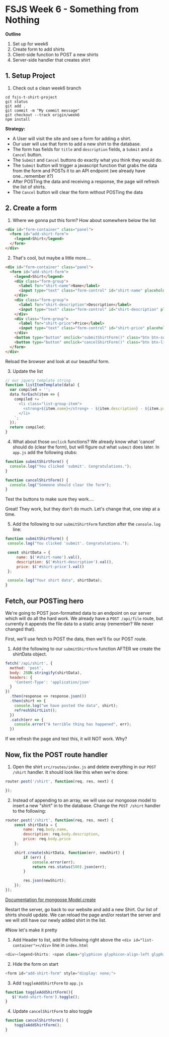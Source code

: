# FSJS Week 6 - Something from Nothing

**Outline**

1. Set up for week6
2. Create form to add shirts
4. Client-side function to POST a new shirts
5. Server-side handler that creates shirt


## 1. Setup Project
1. Check out a clean week6 branch
```
cd fsjs-t-shirt-project
git status
git add .
git commit -m "My commit message"
git checkout --track origin/week6
npm install
```

**Strategy:** 
* A User will visit the site and see a form for adding a shirt.  
* Our user will use that form to add a new shirt to the database.  
* The form has fields for `title` and `description` fields, a `Submit` and a `Cancel` button.  
* The `Submit` and `Cancel` buttons do exactly what you think they would do.  
* The `Submit` button will trigger a javascript function that grabs the data from the form and POSTs it to an API endpoint (we already have one...remember it?)
* After POSTing the data and receiving a response, the page will refresh the list of shirts.
* The `Cancel` button will clear the form without POSTing the data

## 2. Create a form

1. Where we gonna put this form?  How about somewhere below the list
```html
<div id="form-container" class="panel">
  <form id="add-shirt-form">
    <legend>Shirt</legend>
  </form>
</div>
```

2. That's cool, but maybe a little more....
```html
<div id="form-container" class="panel">
  <form id="add-shirt-form">
    <legend>Shirt</legend>
    <div class="form-group">
      <label for="shirt-name">Name</label>
      <input type="text" class="form-control" id="shirt-name" placeholder="Name">
    </div>
    <div class="form-group">
      <label for="shirt-description">Description</label>
      <input type="text" class="form-control" id="shirt-description" placeholder="Description">
    </div>
    <div class="form-group">
      <label for="shirt-price">Price</label>
      <input type="text" class="form-control" id="shirt-price" placeholder="Price">
    </div>
    <button type="button" onclick="submitShirtForm()" class="btn btn-success">Submit</button>
    <button type="button" onclick="cancelShirtForm()" class="btn btn-link">cancel</button>
  </form>
</div>
```
Reload the browser and look at our beautiful form.

3. Update the list
```javascript
// our jquery template string
function listItemTemplate(data) {
  var compiled = '';
  data.forEach(item => {
    compiled += `
      <li class="list-group-item">
        <strong>${item.name}</strong> - ${item.description} - ${item.price}
      </li>
    `;
  });
  return compiled;
}
```


4. What about those `onclick` functions?  We already know what 'cancel' should do (clear the form), but will figure out what `submit` does later.  In `app.js` add the following stubs:
```javascript
function submitShirtForm() {
  console.log("You clicked 'submit'. Congratulations.");
}

function cancelShirtForm() {
  console.log("Someone should clear the form");
}
```
Test the buttons to make sure they work....

Great! They work, but they don't do much. Let's change that, one step at a time.

5. Add the following to our `submitShirtForm` function after the `console.log` line:
  ```javascript
 function submitShirtForm() {
   console.log("You clicked 'submit'. Congratulations.");

   const shirtData = {
       name: $('#shirt-name').val(),
       description: $('#shirt-description').val(),
       price: $('#shirt-price').val()
   };

   console.log("Your shirt data", shirtData);
 }
 ```

## Fetch, our POSTing hero

We're going to POST json-formatted data to an endpoint on our server which will do all the hard work.  We already have a `POST /api/file` route, but currently it appends the file data to a static array (remember?  We never changed that).

First, we'll use fetch to POST the data, then we'll fix our POST route.

1. Add the following to our `submitShirtForm` function AFTER we create the shirtData object.
  ```javascript
  fetch('/api/shirt', {
    method: 'post',
    body: JSON.stringify(shirtData),
    headers: {
      'Content-Type': 'application/json'
    }
  })
    .then(response => response.json())
    .then(shirt => {
      console.log("we have posted the data", shirt);
      refreshShirtList();
    })
    .catch(err => {
      console.error("A terrible thing has happened", err);
    }) 
  ```
  If we refresh the page and test this, it will NOT work. Why?


## Now, fix the POST route handler

1. Open the shirt `src/routes/index.js` and delete everything in our `POST /shirt` handler.  It should look like this when we're done:
  ```javascript
  router.post('/shirt', function(req, res, next) {

  });
  ```

2. Instead of appending to an array, we will use our mongoose model to insert a new "shirt" in to the database.  Change the `POST /shirt` handler to the following:
```javascript
router.post('/shirt', function(req, res, next) {
    const shirtData = {
        name: req.body.name,
        description: req.body.description,
        price: req.body.price
    };

    shirt.create(shirtData, function(err, newShirt) {
        if (err) {
            console.error(err);
            return res.status(500).json(err);
        }

        res.json(newShirt);
    });
});
```
  [Documentation for mongoose Model.create](http://mongoosejs.com/docs/api.html#model_Model.create)

  Restart the server, go back to our website and add a new Shirt.  Our list of shirts should update.  We can reload the page and/or restart the server and we will still have our newly added shirt in the list.
  
  
 #Now let's make it pretty
 1. Add Header to list, add the following right above the `<div id="list-container"></div>` line in `index.html`
 ```javascript
<div><legend>Shirts: <span class="glyphicon glyphicon-align-left glyphicon-plus-sign" aria-hidden="true" onclick="toggleAddShirtForm()"></span></legend></div>
```

 2. Hide the form on start
```javascript
<form id="add-shirt-form" style="display: none;">
```

 3. Add `toggleAddShirtForm` to `app.js`
 ```javascript
function toggleAddShirtForm(){
    $('#add-shirt-form').toggle();
}
```

 4. Update `cancelShirtForm` to also toggle
```javascript
function cancelShirtForm() {
    toggleAddShirtForm();
}
```

